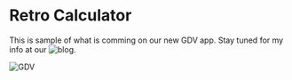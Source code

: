# Retro Calculator

This is sample of what is comming on our new GDV app. Stay tuned for my info at our ![blog](http://www.globaltravelsblog.com).

![GDV](/Screenshots/gdvmain.jpg)
